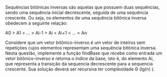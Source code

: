 Sequências bitônicas inversas são aquelas que possuem duas sequências, sendo uma sequência inicial decrescente, seguida de uma sequência crescente.
Ou seja, os elementos de uma sequência bitônica inversa obedecem a seguinte relação: 

A0 > A1 > ... > Ai-1 > Ai < Ai+1 < ... < An
 
Considere que um vetor bitônico-inverso é um vetor de inteiros sem repetições cujos elementos representam uma sequência bitônica inversa.
Nesta questão, implemente a função findBase que recebe como entrada um vetor bitônico-inverso e retorna o índice da base, isto é, do elemento Ai, que representa a transição da sequencia decrescente para a sequencia crescente.
Sua solução deverá ser recursiva ter complexidade Θ (lg(n) ).
